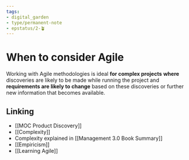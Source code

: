```yaml
---
tags: 
- digital_garden
- type/permanent-note
- epstatus/2-🪴
---
```

# When to consider Agile
Working with Agile methodologies is ideal **for complex projects** **where** discoveries are likely to be made while running the project and **requirements are likely to change** based on these discoveries or further new information that becomes available.

## Linking
+ [[MOC Product Discovery]]
+ [[Complexity]]
+ Complexity explained in [[Management 3.0 Book Summary]]
+ [[Empiricism]]
+ [[Learning Agile]]